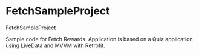 # FetchSampleProject
FetchSampleProject

Sample code for Fetch Rewards. Application is based on a Quiz application using LiveData and MVVM with Retrofit.
